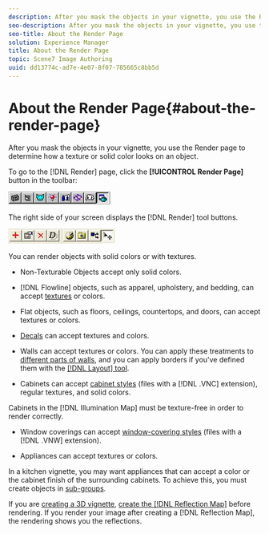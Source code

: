 ```yaml
---
description: After you mask the objects in your vignette, you use the Render page to determine how a texture or solid color looks on an object.
seo-description: After you mask the objects in your vignette, you use the Render page to determine how a texture or solid color looks on an object.
seo-title: About the Render Page
solution: Experience Manager
title: About the Render Page
topic: Scene7 Image Authoring
uuid: dd13774c-ad7e-4e07-8f07-785665c8bb5d
---
```


# About the Render Page{#about-the-render-page}

After you mask the objects in your vignette, you use the Render page to determine how a texture or solid color looks on an object.

 To go to the [!DNL Render] page, click the **[!UICONTROL Render Page]** button in the toolbar:

![](assets/render_page.png)

The right side of your screen displays the [!DNL Render] tool buttons.

![](assets/render_buttons.png)

You can render objects with solid colors or with textures.

* Non-Texturable Objects accept only solid colors. 
* [!DNL Flowline] objects, such as apparel, upholstery, and bedding, can accept [textures](../../r-vat-glossary/c-vat-textures.md#concept-987474ad74614183bb67931e2789978f) or colors. 

* Flat objects, such as floors, ceilings, countertops, and doors, can accept textures or colors. 
* [Decals](../../c-vat-rend-pg/c-vat-rend-obj/c-vat-decals/t-vat-app-decal.md#task-16ff67be05f84b06b4c0caf73ff01f83) can accept textures and colors. 
* Walls can accept textures or colors. You can apply these treatments to [different parts of walls](../../c-vat-rend-pg/c-vat-rend-obj/t-vat-wall-sub-opt.md#task-cd94251ff76749268ca39caf5b97c072), and you can apply borders if you've defined them with the [ [!DNL Layout] tool](../../c-vat-obj-pg/c-vat-obj-pg-tools/c-vat-layout-tool/c-vat-layout-tool.md#concept-0d40267507b0410693d69168797fa5bd). 

* Cabinets can accept [cabinet styles](../../c-vat-rend-pg/c-vat-rend-obj/t-vat-cab-opt.md#task-643510921338421ba329ecd4134ac252) (files with a [!DNL .VNC] extension), regular textures, and solid colors.

Cabinets in the [!DNL Illumination Map] must be texture-free in order to render correctly.

* Window coverings can accept [window-covering styles](../../c-vat-rend-pg/c-vat-rend-obj/c-vat-window-cov/t-vat-use-window-cov.md#task-57ae1754b3c84c9eabc3f52bf702fe7a) (files with a [!DNL .VNW] extension). 

* Appliances can accept textures or colors.

In a kitchen vignette, you may want appliances that can accept a color or the cabinet finish of the surrounding cabinets. To achieve this, you must create objects in [sub-groups](../../c-vat-obj-pg/c-vat-create-grps-obj/c-vat-abt-sub-grps.md#concept-bb725e89c8104e6ca2501ffadde6bfb2).

If you are [creating a 3D vignette](../../c-vat-3d-mod-pg/c-vat-abt-3d-mod-pg/c-vat-abt-3d-mod-pg.md#concept-93553c563c534d839a5cf0f2aafa70ee), [create the [!DNL Reflection Map]](../../c-vat-refl-pg/t-vat-create-refl-map.md#task-d9fd1e5c60df440098920cc955b279c6) before rendering. If you render your image after creating a [!DNL Reflection Map], the rendering shows you the reflections. 

